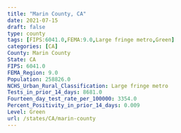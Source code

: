 ```yaml
---
title: "Marin County, CA"
date: 2021-07-15
draft: false
type: county
tags: [FIPS:6041.0,FEMA:9.0,Large fringe metro,Green]
categories: [CA]
County: Marin County
State: CA
FIPS: 6041.0
FEMA_Region: 9.0
Population: 258826.0
NCHS_Urban_Rural_Classification: Large fringe metro
Tests_in_prior_14_days: 8681.0
Fourteen_day_test_rate_per_100000: 3354.0
Percent_Positivity_in_prior_14_days: 0.009
Level: Green
url: /states/CA/marin-county
---
```



